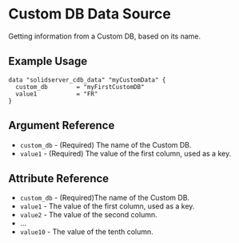 # Custom DB Data Source

Getting information from a Custom DB, based on its name.

## Example Usage

```
data "solidserver_cdb_data" "myCustomData" {
  custom_db        = "myFirstCustomDB"
  value1           = "FR"
}
```

## Argument Reference

* `custom_db` - (Required) The name of the Custom DB.
* `value1` - (Required) The value of the first column, used as a key.
## Attribute Reference

* `custom_db` - (Required)The name of the Custom DB.
* `value1` - The value of the first column, used as a key.
* `value2` - The value of the second column.
* ...
* `value10` - The value of the tenth column.